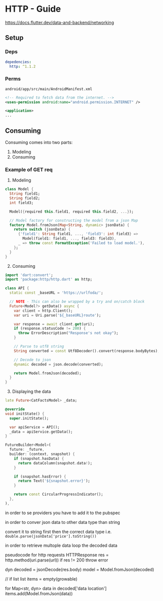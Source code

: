 # HTTP - Guide
https://docs.flutter.dev/data-and-backend/networking

## Setup
### Deps
```yaml
depedencies:
  http: ^1.1.2
```

### Perms
`android/app/src/main/AndroidManifest.xml`
```xml
<!-- Required to fetch data from the internet. -->
<uses-permission android:name="android.permission.INTERNET" />

<application>
...
```

## Consuming
Consuming comes into two parts:
 1. Modeling
 2. Consuming

### Example of GET req
1. Modeling
```dart
class Model {
  String field1;
  String field2;
  int field3;

  Model({required this.field1, required this.field2, ...});

  // Model factory for constructing the model from a json Map 
  factory Model.fromJson(Map<String, dynamic> jsonData) {
    return switch (jsonData) {
      {'field1': String field1, ..., 'field3': int field3} =>
        Model(field1: field1, ..., field3: field3),
      _ => throw const FormatException('Failed to load model.'),
    };
  }
}
``` 

2. Consuming
```dart
import 'dart:convert';
import 'package:http/http.dart' as http;

class API {
  static const _baseURL = 'https://urlfoda/';

  // NOTE - This can also be wrapped by a try and on/catch block 
  Future<Model?> getData() async {
    var client = http.Client();
    var uri = Uri.parse('${_baseURL}route');

    var response = await client.get(uri);
    if (response.statusCode != 200) {
      throw ErrorDescription("Response's not okay");
    }

    // Parse to utf8 string
    String converted = const Utf8Decoder().convert(response.bodyBytes);

    // Decode to json
    dynamic decoded = json.decode(converted);

    return Model.fromJson(decoded);
  }
}
```

3. Displaying the data
```dart
late Future<CatFactsModel> _data;

@override
void initState() {
  super.initState();

  var apiService = API();
  _data = apiService.getData();
}

FutureBuilder<Model>(
  future: _future,
  builder: (context, snapshot) {
    if (snapshot.hasData) {
      return dataColumn(snapshot.data!);
    }

    if (snapshot.hasError) {
      return Text('${snapshot.error}');
    }

    return const CircularProgressIndicator();
  },
),
```

in order to se providers you have to add it to the pubspec

in order to conver json data to other data type than string

convert it to string first then the correct data type
i.e. `double.parse(jsonData['price'].toString())`

in order to retrieve multople data
loop the decoded data

pseudocode for http requests
HTTPResponse res = http.method(uri.parse(url))
if res != 200
  throw error

dyn decoded = jsonDecode(res.body)
model = Model.fromJson(decoded)

// if list
list items = empty(growable)

for Map<str, dyn> data in decoded['data location']
  items.add(Model.fromJson(data))